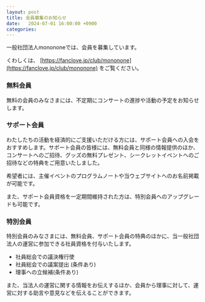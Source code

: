 ```yaml
---
layout: post
title: 会員募集のお知らせ 
date:   2024-07-01 16:00:00 +0900
categories: 
---
```


一般社団法人monononeでは、会員を募集しています。

くわしくは、 [https://fanclove.jp/club/mononone](https://fanclove.jp/club/mononone) をご覧ください。

### 無料会員
無料の会員のみなさまには、不定期にコンサートの進捗や活動の予定をお知らせします。

### サポート会員
わたしたちの活動を経済的にご支援いただける方には、サポート会員への入会をおすすめします。サポート会員の皆様には、無料会員と同様の情報提供のほか、コンサートへのご招待、グッズの無料プレゼント、シークレットイベントへのご招待などの特典をご用意いたしました。

希望者には、主催イベントのプログラムノートや当ウェブサイトへのお名前掲載が可能です。

また、サポート会員資格を一定期間維持された方は、特別会員へのアップグレードも可能です。

### 特別会員
特別会員のみなさまには、無料会員、サポート会員の特典のほかに、当一般社団法人の運営に参加できる社員資格を付与いたします。
- 社員総会での議決権行使
- 社員総会での議案提出 (条件あり)
- 理事への立候補(条件あり)

また、当法人の運営に関する情報をお伝えするほか、会員から理事に対して、運営に対する助言や意見などを伝えることができます。


